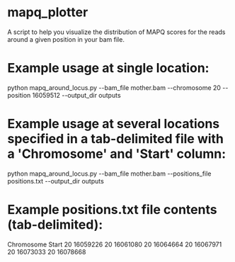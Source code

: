 # mapq_plotter

A script to help you visualize the distribution of MAPQ scores for the reads around a given position in your bam file.

# Example usage at single location:
python mapq_around_locus.py
--bam_file mother.bam
--chromosome 20
--position 16059512
--output_dir outputs

# Example usage at several locations specified in a tab-delimited file with a 'Chromosome' and 'Start' column:
python mapq_around_locus.py
--bam_file mother.bam
--positions_file positions.txt
--output_dir outputs

# Example positions.txt file contents (tab-delimited):
Chromosome	Start
20	16059226
20	16061080
20	16064664
20	16067971
20	16073033
20	16078668
